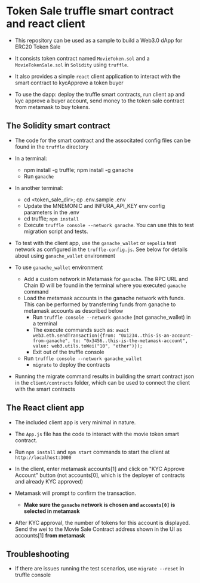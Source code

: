 # Token Sale truffle smart contract and react client

* This repository can be used as a sample to build a Web3.0 dApp for ERC20 Token Sale

* It consists token contract named `MovieToken.sol` and a `MovieTokenSale.sol` in `Solidity` using `truffle`.

* It also provides a simple `react` client application to interact with the smart contract to kycApprove a token buyer

* To use the dapp: deploy the truffle smart contracts, run client ap and kyc approve a buyer account, send money to the token sale contract from metamask to buy tokens.

## The Solidity smart contract

* The code for the smart contract and the associtated config files can be found in the `truffle` directory

* In a terminal:
  * npm install -g truffle; npm install -g ganache
  * Run `ganache`

* In another terminal:
  * cd <token_sale_dir>; cp  .env.sample  .env
  * Update the MNEMONIC and INFURA_API_KEY env config parameters in the .env
  * cd truffle;  `npm install`
  * Execute `truffle console --network ganache`. You can use this to test migration script and tests.

* To test with the client app, use the `ganache_wallet` or `sepolia` test network as configured in the `truffle-config.js`. See below for details about using `ganache_wallet` environment

* To use `ganache_wallet` environment
  * Add a custom network in Metamask for `ganache`. The RPC URL and Chain ID will be found in the terminal where you executed `ganache` command
  * Load the metamask accounts in the ganache network with funds. This can be performed by transferring funds from ganache to metamask accounts as described below
    * Run `truffle console --network ganache` (not ganache_wallet) in a terminal
    * The execute commands such as: `await web3.eth.sendTransaction({from: "0x1234..this-is-an-account-from-ganache", to: "0x3456..this-is-the-metamask-account", value: web3.utils.toWei("10", "ether")});`
    * Exit out of the truffle console
  * Run `truffle console --network ganache_wallet`
    * `migrate` to deploy the contracts

* Running the migrate command results in building the smart contract json in the `client/contracts` folder, which can be used to connect the client with the smart contracts

## The React client app

* The included client app is very minimal in nature.

* The `App.js` file has the code to interact with the movie token smart contract. 

* Run `npm install` and `npm start` commands to start the client at `http://localhost:3000`

* In the client, enter metamask accounts[1] and click on "KYC Approve Account" button (not accounts[0], which is the deployer of contracts and already KYC approved)

* Metamask will prompt to confirm the transaction.
  * **Make sure the `ganache` network is chosen and `accounts[0]` is selected in metamask**

* After KYC approval, the number of tokens for this account is displayed. Send the wei to the Movie Sale Contract address shown in the UI as accounts[1] **from metamask**

## Troubleshooting
  * If there are issues running the test scenarios, use `migrate --reset` in truffle console

